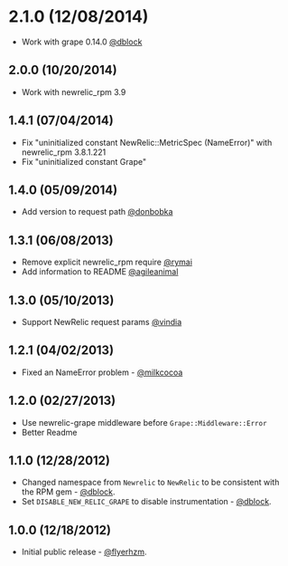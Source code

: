 # 2.1.0 (12/08/2014)

* Work with grape 0.14.0 [@dblock](https://github.com/dblock)

## 2.0.0 (10/20/2014)

* Work with newrelic_rpm 3.9

## 1.4.1 (07/04/2014)

* Fix "uninitialized constant NewRelic::MetricSpec (NameError)" with newrelic_rpm 3.8.1.221
* Fix "uninitialized constant Grape"

## 1.4.0 (05/09/2014)

* Add version to request path [@donbobka](https://github.com/donbobka)

## 1.3.1 (06/08/2013)

* Remove explicit newrelic_rpm require [@rymai](https://github.com/rymai)
* Add information to README [@agileanimal](https://github.com/agileanimal)

## 1.3.0 (05/10/2013)

* Support NewRelic request params [@vindia](https://github.com/vindia)

## 1.2.1 (04/02/2013)

* Fixed an NameError problem - [@milkcocoa](https://github.com/milkcocoa)

## 1.2.0 (02/27/2013)

* Use newrelic-grape middleware before `Grape::Middleware::Error`
* Better Readme

## 1.1.0 (12/28/2012)

* Changed namespace from `Newrelic` to `NewRelic` to be consistent with the RPM gem - [@dblock](https://github.com/dblock).
* Set `DISABLE_NEW_RELIC_GRAPE` to disable instrumentation - [@dblock](https://github.com/dblock).

## 1.0.0 (12/18/2012)

* Initial public release - [@flyerhzm](https://github.com/flyerhzm).
